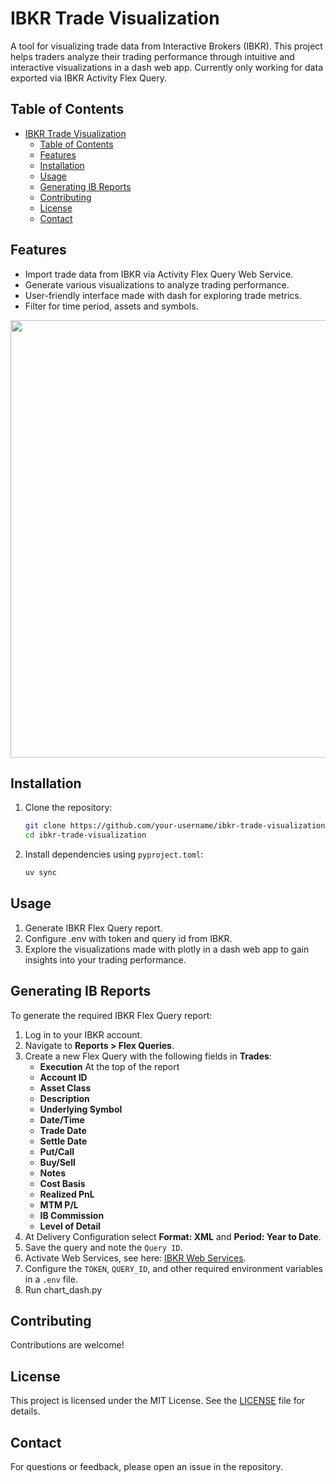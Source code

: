 # IBKR Trade Visualization

A tool for visualizing trade data from Interactive Brokers (IBKR). This project helps traders analyze their trading performance through intuitive and interactive visualizations in a dash web app. Currently only working for data exported via IBKR Activity Flex Query.

## Table of Contents
- [IBKR Trade Visualization](#ibkr-trade-visualization)
  - [Table of Contents](#table-of-contents)
  - [Features](#features)
  - [Installation](#installation)
  - [Usage](#usage)
  - [Generating IB Reports](#generating-ib-reports)
  - [Contributing](#contributing)
  - [License](#license)
  - [Contact](#contact)

## Features

- Import trade data from IBKR via Activity Flex Query Web Service.
- Generate various visualizations to analyze trading performance.
- User-friendly interface made with dash for exploring trade metrics.
- Filter for time period, assets and symbols.

<p align="center">
    <img src="https://github.com/user-attachments/assets/14ffebc5-bec2-4d34-8724-3e745d151d93" width="700">
</p>

## Installation

1. Clone the repository:
   ```bash
   git clone https://github.com/your-username/ibkr-trade-visualization.git
   cd ibkr-trade-visualization
   ```

2. Install dependencies using `pyproject.toml`:
   ```bash
   uv sync
   ```

## Usage

1. Generate IBKR Flex Query report.
2. Configure .env with token and query id from IBKR.
3. Explore the visualizations made with plotly in a dash web app to gain insights into your trading performance.

## Generating IB Reports

To generate the required IBKR Flex Query report:

1. Log in to your IBKR account.
2. Navigate to **Reports > Flex Queries**.
3. Create a new Flex Query with the following fields in **Trades**:
   - **Execution** At the top of the report
   - **Account ID**
   - **Asset Class**
   - **Description** 
   - **Underlying Symbol**
   - **Date/Time**
   - **Trade Date**
   - **Settle Date**
   - **Put/Call**
   - **Buy/Sell**
   - **Notes**
   - **Cost Basis**
   - **Realized PnL**
   - **MTM P/L**
   - **IB Commission**
   - **Level of Detail**
4. At Delivery Configuration select **Format: XML** and **Period: Year to Date**.
5. Save the query and note the `Query ID`.
6. Activate Web Services, see here: [IBKR Web Services](https://www.ibkrguides.com/clientportal/performanceandstatements/flex-web-service.htm).
7. Configure the `TOKEN`, `QUERY_ID`, and other required environment variables in a `.env` file.
8. Run chart_dash.py

## Contributing

Contributions are welcome! 

## License

This project is licensed under the MIT License. See the [LICENSE](LICENSE) file for details.

## Contact

For questions or feedback, please open an issue in the repository.
